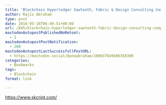 ```yaml
---
title: 'Blockchain Hyperledger Sawtooth, Fabric & Design Consulting Company | Dubai & India | Skcript'
author: Rajiv Abraham
type: post
date: 2018-05-16T06:49:51+00:00
url: /845/blockchain-hyperledger-sawtooth-fabric-design-consulting-company-dubai-india-skcript/
mastodonAutopostPublishedNoRetoot:
  - 1
mastodonAutopostPostNotification:
  - 200
mastodonAutopostLastSuccessfullPostURL:
  - https://mastodon.social/@unoabraham/100037649506358309
categories:
  - Bookmarks
tags:
  - Blockchain
format: link

---
```

<https://www.skcript.com/>